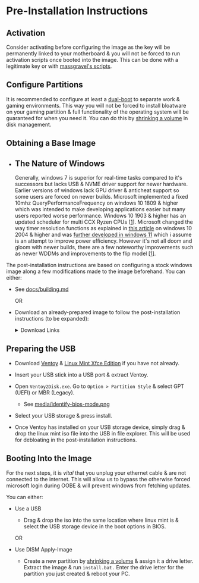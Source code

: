 # Pre-Installation Instructions

## Activation

Consider activating before configuring the image as the key will be permanently linked to your motherboard & you will not be forced to run activation scripts once booted into the image. This can be done with a legitimate key or with [massgravel's scripts](https://github.com/massgravel/Microsoft-Activation-Scripts).

## Configure Partitions

It is recommended to configure at least a [dual-boot](https://en.wikipedia.org/wiki/Multi-booting) to separate work & gaming environments. This way you will not be forced to install bloatware on your gaming partition & full functionality of the operating system will be guaranteed for when you need it. You can do this by [shrinking a volume](https://docs.microsoft.com/en-us/windows-server/storage/disk-management/shrink-a-basic-volume) in disk management.

## Obtaining a Base Image

- ## The Nature of Windows

    Generally, windows 7 is superior for real-time tasks compared to it's successors but lacks USB & NVME driver support for newer hardware. Earlier versions of windows lack GPU driver & anticheat support so some users are forced on newer builds. Microsoft implemented a fixed 10mhz QueryPerformanceFrequency on windows 10 1809 & higher which was intended to make developing applications easier but many users reported worse performance. Windows 10 1903 & higher has an updated scheduler for multi CCX Ryzen CPUs [[1](https://i.redd.it/y8nxtm08um331.png)]. Microsoft changed the way timer resolution functions as explained in [this article](https://randomascii.wordpress.com/2020/10/04/windows-timer-resolution-the-great-rule-change/) on windows 10 2004 & higher and was [further developed in windows 11](https://twitter.com/amitxv/status/1491357305535070211) which i assume is an attempt to improve power efficiency. However it's not all doom and gloom with newer builds, there are a few noteworthy improvements such as newer WDDMs and improvements to the flip model [[1](https://devblogs.microsoft.com/directx/dxgi-flip-model/)]. 


The post-installation instructions are based on configuring a stock windows image along a few modifications made to the image beforehand. You can either:

- See [docs/building.md](../docs/building.md)

    OR

- Download an already-prepared image to follow the post-installation instructions (to be expanded):

    <details>
    <summary>Download Links</summary>

    - By downloading & using any of the images provided, you agree to [Microsoft's Terms](https://www.microsoft.com/en-us/Useterms/Retail/Windows/10/UseTerms_Retail_Windows_10_English.htm). None of these images are preactivated.

    - [Windows 10 21H2](https://drive.google.com/u/1/uc?id=1fJC2J5nXYJFvS2iEmshkfc8sW9c_iGBW&export=download)

        - SHA-1: ``f1bd993d6d143e7578768f04e06cbdbd06e9e4a7``

    </details>

## Preparing the USB

- Download [Ventoy](https://github.com/ventoy/Ventoy/releases) & [Linux Mint Xfce Edition](https://linuxmint.com/edition.php?id=294) if you have not already.

- Insert your USB stick into a USB port & extract Ventoy.

- Open ``Ventoy2Disk.exe``. Go to ``Option > Partition Style`` & select GPT (UEFI) or MBR (Legacy).

    - See [media/identify-bios-mode.png](../media/identify-bios-mode.png)

- Select your USB storage & press install.

- Once Ventoy has installed on your USB storage device, simply drag & drop the linux mint iso file into the USB in file explorer. This will be used for debloating in the post-installation instructions.

## Booting Into the Image

For the next steps, it is *vital* that you unplug your ethernet cable & are not connected to the internet. This will allow us to bypass the otherwise forced microsoft login during OOBE & will prevent windows from fetching updates. 

You can either:

- Use a USB

    - Drag & drop the iso into the same location where linux mint is & select the USB storage device in the boot options in BIOS.
        
    OR

- Use DISM Apply-Image

    - Create a new partition by [shrinking a volume](https://docs.microsoft.com/en-us/windows-server/storage/disk-management/shrink-a-basic-volume) & assign it a drive letter. Extract the image & run ``install.bat.`` Enter the drive letter for the partition you just created & reboot your PC.
